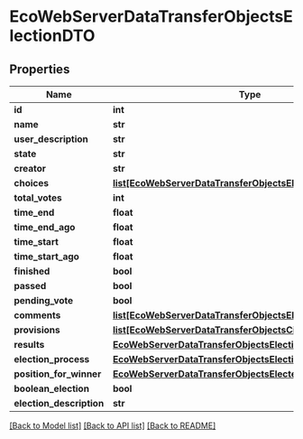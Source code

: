 # EcoWebServerDataTransferObjectsElectionDTO

## Properties
Name | Type | Description | Notes
------------ | ------------- | ------------- | -------------
**id** | **int** |  | [optional] 
**name** | **str** |  | [optional] 
**user_description** | **str** |  | [optional] 
**state** | **str** |  | [optional] 
**creator** | **str** |  | [optional] 
**choices** | [**list[EcoWebServerDataTransferObjectsElectionChoiceDTO]**](EcoWebServerDataTransferObjectsElectionChoiceDTO.md) |  | [optional] 
**total_votes** | **int** |  | [optional] 
**time_end** | **float** |  | [optional] 
**time_end_ago** | **float** |  | [optional] 
**time_start** | **float** |  | [optional] 
**time_start_ago** | **float** |  | [optional] 
**finished** | **bool** |  | [optional] 
**passed** | **bool** |  | [optional] 
**pending_vote** | **bool** |  | [optional] 
**comments** | [**list[EcoWebServerDataTransferObjectsElectionCommentDTO]**](EcoWebServerDataTransferObjectsElectionCommentDTO.md) |  | [optional] 
**provisions** | [**list[EcoWebServerDataTransferObjectsCivicActionDTO]**](EcoWebServerDataTransferObjectsCivicActionDTO.md) |  | [optional] 
**results** | [**EcoWebServerDataTransferObjectsElectionResultsDTO**](EcoWebServerDataTransferObjectsElectionResultsDTO.md) |  | [optional] 
**election_process** | [**EcoWebServerDataTransferObjectsElectionProcessDTO**](EcoWebServerDataTransferObjectsElectionProcessDTO.md) |  | [optional] 
**position_for_winner** | [**EcoWebServerDataTransferObjectsElectedTitleDTO**](EcoWebServerDataTransferObjectsElectedTitleDTO.md) |  | [optional] 
**boolean_election** | **bool** |  | [optional] 
**election_description** | **str** |  | [optional] 

[[Back to Model list]](../README.md#documentation-for-models) [[Back to API list]](../README.md#documentation-for-api-endpoints) [[Back to README]](../README.md)


